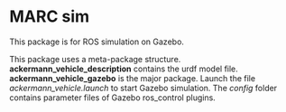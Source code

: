 MARC sim
=========
This package is for ROS simulation on Gazebo.

This package uses a meta-package structure.   
**ackermann_vehicle_description** contains the urdf model file.  
**ackermann_vehicle_gazebo** is the major package. Launch the file _ackermann_vehicle.launch_ to start Gazebo simulation. The _config_ folder contains parameter files of Gazebo ros_control plugins.

